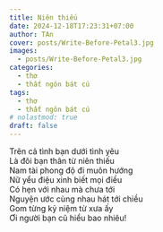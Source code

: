```yaml
---
title: Niên thiếu
date: 2024-12-18T17:23:31+07:00
author: TAn
cover: posts/Write-Before-Petal3.jpg
images:
  - posts/Write-Before-Petal3.jpg
categories:
  - thơ
  - thất ngôn bát cú
tags:
  - thơ
  - thất ngôn bát cú
# nolastmod: true
draft: false
---
```


Trên cả tình bạn dưới tình yêu  
Là đôi bạn thân từ niên thiếu  
Nam tài phong độ đi muôn hướng  
Nữ yểu điệu xinh biết mọi điều  
Có hẹn với nhau mà chưa tới  
Nguyện ước cùng nhau hát tới chiều  
Gom từng kỷ niệm từ xưa ấy  
Ơi người bạn cũ hiểu bao nhiêu!